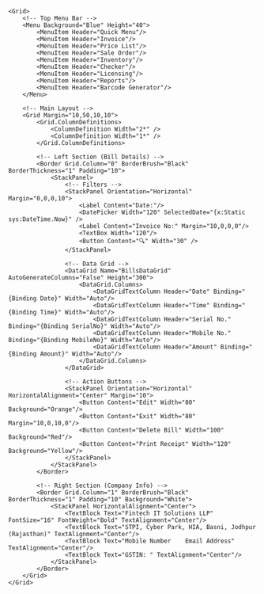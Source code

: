 <Window x:Class="BillingSoftware.MainWindow"
        xmlns="http://schemas.microsoft.com/winfx/2006/xaml/presentation"
        xmlns:x="http://schemas.microsoft.com/winfx/2006/xaml"
        Title="Billing System" Height="600" Width="900">
    
    <Grid>
        <!-- Top Menu Bar -->
        <Menu Background="Blue" Height="40">
            <MenuItem Header="Quick Menu"/>
            <MenuItem Header="Invoice"/>
            <MenuItem Header="Price List"/>
            <MenuItem Header="Sale Order"/>
            <MenuItem Header="Inventory"/>
            <MenuItem Header="Checker"/>
            <MenuItem Header="Licensing"/>
            <MenuItem Header="Reports"/>
            <MenuItem Header="Barcode Generator"/>
        </Menu>

        <!-- Main Layout -->
        <Grid Margin="10,50,10,10">
            <Grid.ColumnDefinitions>
                <ColumnDefinition Width="2*" />
                <ColumnDefinition Width="1*" />
            </Grid.ColumnDefinitions>

            <!-- Left Section (Bill Details) -->
            <Border Grid.Column="0" BorderBrush="Black" BorderThickness="1" Padding="10">
                <StackPanel>
                    <!-- Filters -->
                    <StackPanel Orientation="Horizontal" Margin="0,0,0,10">
                        <Label Content="Date:"/>
                        <DatePicker Width="120" SelectedDate="{x:Static sys:DateTime.Now}" />
                        <Label Content="Invoice No:" Margin="10,0,0,0"/>
                        <TextBox Width="120"/>
                        <Button Content="🔍" Width="30" />
                    </StackPanel>

                    <!-- Data Grid -->
                    <DataGrid Name="BillsDataGrid" AutoGenerateColumns="False" Height="300">
                        <DataGrid.Columns>
                            <DataGridTextColumn Header="Date" Binding="{Binding Date}" Width="Auto"/>
                            <DataGridTextColumn Header="Time" Binding="{Binding Time}" Width="Auto"/>
                            <DataGridTextColumn Header="Serial No." Binding="{Binding SerialNo}" Width="Auto"/>
                            <DataGridTextColumn Header="Mobile No." Binding="{Binding MobileNo}" Width="Auto"/>
                            <DataGridTextColumn Header="Amount" Binding="{Binding Amount}" Width="Auto"/>
                        </DataGrid.Columns>
                    </DataGrid>

                    <!-- Action Buttons -->
                    <StackPanel Orientation="Horizontal" HorizontalAlignment="Center" Margin="10">
                        <Button Content="Edit" Width="80" Background="Orange"/>
                        <Button Content="Exit" Width="80" Margin="10,0,10,0"/>
                        <Button Content="Delete Bill" Width="100" Background="Red"/>
                        <Button Content="Print Receipt" Width="120" Background="Yellow"/>
                    </StackPanel>
                </StackPanel>
            </Border>

            <!-- Right Section (Company Info) -->
            <Border Grid.Column="1" BorderBrush="Black" BorderThickness="1" Padding="10" Background="White">
                <StackPanel HorizontalAlignment="Center">
                    <TextBlock Text="Fintech IT Solutions LLP" FontSize="16" FontWeight="Bold" TextAlignment="Center"/>
                    <TextBlock Text="STPI, Cyber Park, HIA, Basni, Jodhpur (Rajasthan)" TextAlignment="Center"/>
                    <TextBlock Text="Mobile Number    Email Address" TextAlignment="Center"/>
                    <TextBlock Text="GSTIN: " TextAlignment="Center"/>
                </StackPanel>
            </Border>
        </Grid>
    </Grid>
</Window>
